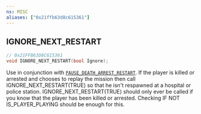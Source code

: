 ```yaml
---
ns: MISC
aliases: ["0x21ffb63d8c615361"]
---
```

## IGNORE_NEXT_RESTART

```c
// 0x21FFB63D8C615361
void IGNORE_NEXT_RESTART(bool Ignore);
```

Use in conjunction with [`PAUSE_DEATH_ARREST_RESTART`](#_0x2C2B3493FBF51C71). If the player is killed or arrested and chooses to replay the mission then call IGNORE_NEXT_RESTART(TRUE) so that he isn't respawned at a hospital or police station. IGNORE_NEXT_RESTART(TRUE) should only ever be called if you know that the player has been killed or arrested. Checking IF NOT IS_PLAYER_PLAYING should be enough for this.

